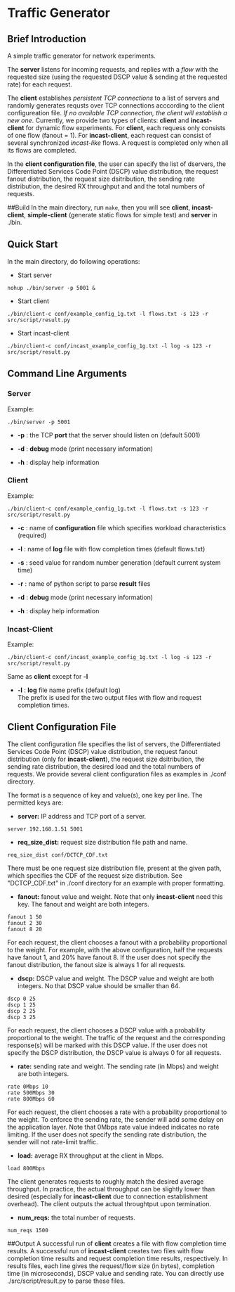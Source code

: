 # Traffic Generator
## Brief Introduction
A simple traffic generator for network experiments.

The **server** listens for incoming requests, and replies with a *flow* with the requested size (using the requested DSCP value & sending at the requested rate) for each request.

The **client** establishes *persistent TCP connections* to a list of servers and randomly generates requsts over TCP connections acccording to the client configureation file. *If no available TCP connection, the client will establish a new one*. Currently, we provide two types of clients: **client** and **incast-client** for dynamic flow experiments. For **client**, each requess only consists of one flow (fanout = 1). For **incast-client**, each request can consist of several synchronized *incast-like* flows. A request is completed only when all its flows are completed.  

In the **client configuration file**, the user can specify the list of dservers, the Differentiated Services Code Point (DSCP) value distribution, the request fanout distribution, the request size dsitribution, the sending rate distribution, the desired RX throughput and and the total numbers of requests. 

##Build
In the main directory, run ```make```, then you will see **client**, **incast-client**, **simple-client** (generate static flows for simple test) and **server** in ./bin.    

## Quick Start
In the main directory, do following operations:
- Start server 
```
nohup ./bin/server -p 5001 &
```

- Start client
```
./bin/client-c conf/example_config_1g.txt -l flows.txt -s 123 -r src/script/result.py
```

- Start incast-client
```
./bin/client-c conf/incast_example_config_1g.txt -l log -s 123 -r src/script/result.py
```

## Command Line Arguments
### Server
Example:
```
./bin/server -p 5001 
```
* **-p** : the TCP **port** that the server should listen on (default 5001)

* **-d** : **debug** mode (print necessary information)

* **-h** : display help information

### Client
Example:
```
./bin/client-c conf/example_config_1g.txt -l flows.txt -s 123 -r src/script/result.py
```
* **-c** : name of **configuration** file which specifies workload characteristics (required)

* **-l** : name of **log** file with flow completion times (default flows.txt)

* **-s** : seed value for random number generation (default current system time)

* **-r** : name of python script to parse **result** files

* **-d** : **debug** mode (print necessary information)

* **-h** : display help information

### Incast-Client
Example:
```
./bin/client-c conf/incast_example_config_1g.txt -l log -s 123 -r src/script/result.py
```

Same as **client** except for **-l**

* **-l** : **log** file name prefix (default log)<br>
The prefix is used for the two output files with flow and request completion times.

## Client Configuration File
The client configuration file specifies the list of servers, the Differentiated Services Code Point (DSCP) value distribution, the request fanout distribution (only for **incast-client**), the request size dsitribution, the sending rate distribution, the desired load and the total numbers of requests. We provide several client configuration files as examples in ./conf directory.  

The format is a sequence of key and value(s), one key per line. The permitted keys are:

* **server:** IP address and TCP port of a server.
```
server 192.168.1.51 5001
```

* **req_size_dist:** request size distribution file path and name.
```
req_size_dist conf/DCTCP_CDF.txt
```
There must be one request size distribution file, present at the given path, 
which specifies the CDF of the request size distribution. See "DCTCP_CDF.txt" in ./conf directory 
for an example with proper formatting.

* **fanout:** fanout value and weight. Note that only **incast-client** need this key. The fanout and weight are both 
integers.
```
fanout 1 50
fanout 2 30
fanout 8 20
```
For each request, the client chooses a fanout with a probability proportional to the weight. For example, with the above configuration, half the requests have fanout 1, and 20% have fanout 8. If the user does not specify the fanout distribution, the fanout size is always 1 for all requests.

* **dscp:** DSCP value and weight. The DSCP value and weight are both integers. No that DSCP value should be smaller than 64.
```
dscp 0 25
dscp 1 25
dscp 2 25
dscp 3 25
```
For each request, the client chooses a DSCP value with a probability proportional to the weight. The traffic of the request and the corresponding response(s) will be marked with this DSCP value. If the user does not specify the DSCP distribution, the DSCP value is always 0 for all requests. 

* **rate:** sending rate and weight. The sending rate (in Mbps) and weight are both integers.
```
rate 0Mbps 10
rate 500Mbps 30
rate 800Mbps 60
```
For each request, the client chooses a rate with a probability proportional to the weight. To enforce the sending rate, the sender will add some delay on the application layer. Note that 0Mbps rate value indeed indicates no rate limiting. If the user does not specify the sending rate distribution, the sender will not rate-limit traffic.

* **load:** average RX throughput at the client in Mbps.
```
load 800Mbps
```
The client generates requests to roughly match the desired average throughput. In practice, the actual throughput can be slightly lower than desired (especially for **incast-client** due to connection establishment overhead). The client outputs the actual throughtput upon termination.

* **num_reqs:** the total number of requests.
```
num_reqs 1500
```

##Output
A successful run of **client** creates a file with flow completion time results. A successful run of **incast-client** creates two files with flow completion time results and request completion time results, respectively. In results files, each line gives the request/flow size (in bytes), completion time (in microseconds), DSCP value and sending rate. You can directly use ./src/script/result.py to parse these files.        




